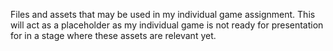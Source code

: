 Files and assets that may be used in my individual game assignment. This will act as a placeholder as my individual game is not ready for presentation for in a stage where these assets are relevant yet.
